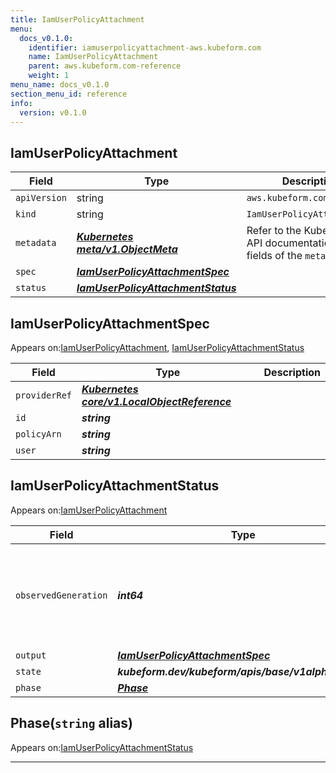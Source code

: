 ```yaml
---
title: IamUserPolicyAttachment
menu:
  docs_v0.1.0:
    identifier: iamuserpolicyattachment-aws.kubeform.com
    name: IamUserPolicyAttachment
    parent: aws.kubeform.com-reference
    weight: 1
menu_name: docs_v0.1.0
section_menu_id: reference
info:
  version: v0.1.0
---
```


## IamUserPolicyAttachment
| Field | Type | Description |
| ------ | ----- | ----------- |
| `apiVersion` | string | `aws.kubeform.com/v1alpha1` |
|    `kind` | string | `IamUserPolicyAttachment` |
| `metadata` | ***[Kubernetes meta/v1.ObjectMeta](https://kubernetes.io/docs/reference/generated/kubernetes-api/v1.13/#objectmeta-v1-meta)***|Refer to the Kubernetes API documentation for the fields of the `metadata` field.|
| `spec` | ***[IamUserPolicyAttachmentSpec](#iamuserpolicyattachmentspec)***||
| `status` | ***[IamUserPolicyAttachmentStatus](#iamuserpolicyattachmentstatus)***||
## IamUserPolicyAttachmentSpec

Appears on:[IamUserPolicyAttachment](#iamuserpolicyattachment), [IamUserPolicyAttachmentStatus](#iamuserpolicyattachmentstatus)

| Field | Type | Description |
| ------ | ----- | ----------- |
| `providerRef` | ***[Kubernetes core/v1.LocalObjectReference](https://kubernetes.io/docs/reference/generated/kubernetes-api/v1.13/#localobjectreference-v1-core)***||
| `id` | ***string***||
| `policyArn` | ***string***||
| `user` | ***string***||
## IamUserPolicyAttachmentStatus

Appears on:[IamUserPolicyAttachment](#iamuserpolicyattachment)

| Field | Type | Description |
| ------ | ----- | ----------- |
| `observedGeneration` | ***int64***| ***(Optional)*** Resource generation, which is updated on mutation by the API Server.|
| `output` | ***[IamUserPolicyAttachmentSpec](#iamuserpolicyattachmentspec)***| ***(Optional)*** |
| `state` | ***kubeform.dev/kubeform/apis/base/v1alpha1.State***| ***(Optional)*** |
| `phase` | ***[Phase](#phase)***| ***(Optional)*** |
## Phase(`string` alias)

Appears on:[IamUserPolicyAttachmentStatus](#iamuserpolicyattachmentstatus)

---

